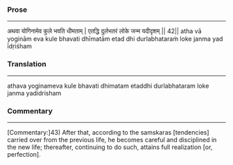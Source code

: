 ### Prose 
 --- 
अथवा योगिनामेव कुले भवति धीमताम् |
एतद्धि दुर्लभतरं लोके जन्म यदीदृशम् || 42||
atha vā yoginām eva kule bhavati dhīmatām
etad dhi durlabhataraṁ loke janma yad īdṛiśham

### Translation 
 --- 
athava yoginameva kule bhavati dhimatam etaddhi durlabhataram loke janma yadidrisham

### Commentary 
 --- 
[Commentary:]43) After that, according to the samskaras [tendencies] carried over from the previous life, he becomes careful and disciplined in the new life; thereafter, continuing to do such, attains full realization [or, perfection].